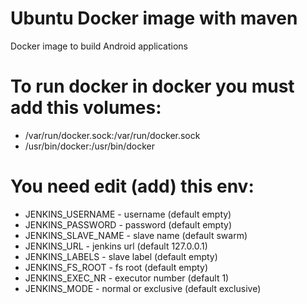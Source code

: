 # Ubuntu Docker image with maven
Docker image to build Android applications

# To run docker in docker you must add this volumes:
- /var/run/docker.sock:/var/run/docker.sock
- /usr/bin/docker:/usr/bin/docker

# You need edit (add) this env:
- JENKINS_USERNAME - username (default empty)
- JENKINS_PASSWORD - password (default empty)
- JENKINS_SLAVE_NAME - slave name (default swarm)
- JENKINS_URL - jenkins url (default 127.0.0.1)
- JENKINS_LABELS - slave label (default empty)
- JENKINS_FS_ROOT - fs root (default empty)
- JENKINS_EXEC_NR - executor number (default 1)
- JENKINS_MODE - normal or exclusive (default exclusive)